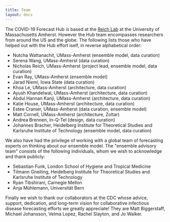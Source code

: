 ```yaml
---
title: Team
layout: docs
---
```


The COVID-19 Forecast Hub is based at the <a href="https://reichlab.io/" target="_blank">Reich Lab</a> at the University of Massachusetts Amherst. However the Hub team encompasses researchers from around the US and the globe. The following lists those who have helped out with the Hub effort iself, in reverse alphabetical order: 

 - Nutcha Wattanachit, UMass-Amherst (ensemble model, data curation)
 - Serena Wang, UMass-Amherst (data curation)
 - Nicholas Reich, UMass-Amherst (project lead, ensemble model, data curation)
 - Evan Ray, UMass-Amherst (ensemble model)
 - Jarad Niemi, Iowa State (data curation)
 - Khoa Le, UMass-Amherst (architecture, data curation)
 - Ayush Khandelwal, UMass-Amherst (architecture, data curation)
 - Abdul Hannan Kanji, UMass-Amherst (architecture, data curation)
 - Katie House, UMass-Amherst (architecture, data curation)
 - Estee Cramer, UMass-Amherst (data curation, ensemble model)
 - Matt Cornell, UMass-Amherst (architecture, Zoltar)
 - Andrea Brennen, In-Q-Tel (design, data curation)
 - Johannes Bracher, Heidelberg Institute for Theoretical Studies and Karlsruhe Institute of Technology (ensemble model, data curation)
 
 We also have had the privilege of working with a global team of forecasting experts on thinking about our ensemble model. The "ensemble advisory team" consists of the following individuals, whom we wish to acknowledge and thank publicly:
 
  - Sebastian Funk, London School of Hygiene and Tropical Medicine
  - Tilmann Gneiting, Heidelberg Institute for Theoretical Studies and Karlsruhe Institute of Technology
  - Ryan Tibshirani, Carnegie Mellon
  - Anja Mühlemann, Universität Bern
  
Finally we wish to thank our collaborators at the CDC whose advice, support, dedication, and long-term vision for collaborative infectious disease forecasting efforts we greatly appreciate! They are Matt Biggerstaff, Michael Johansson, Velma Lopez, Rachel Slayton, and Jo Walker.
